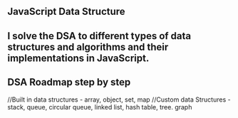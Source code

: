## JavaScript Data Structure

## I solve the DSA to different types of data structures and algorithms and their implementations in JavaScript.

## DSA Roadmap step by step
//Built in data structures - array, object, set, map
//Custom data Structures - stack, queue, circular queue, linked list, hash table, tree. graph